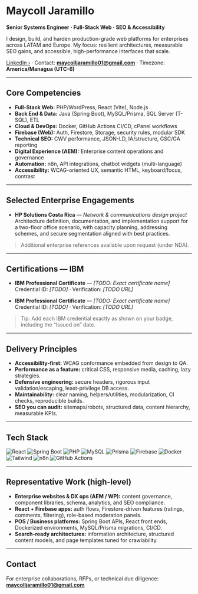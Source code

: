# Maycoll Jaramillo
**Senior Systems Engineer · Full-Stack Web · SEO & Accessibility**

I design, build, and harden production-grade web platforms for enterprises across LATAM and Europe. My focus: resilient architectures, measurable SEO gains, and accessible, high-performance interfaces that scale.

[LinkedIn ›](https://ni.linkedin.com/in/maycolljaramillo) · Contact: **maycolljaramillo01@gmail.com** · Timezone: **America/Managua (UTC-6)**

---

## Core Competencies
- **Full-Stack Web:** PHP/WordPress, React (Vite), Node.js
- **Back End & Data:** Java (Spring Boot), MySQL/Prisma, SQL Server (T-SQL), ETL
- **Cloud & DevOps:** Docker, GitHub Actions CI/CD, cPanel workflows
- **Firebase (Web):** Auth, Firestore, Storage, security rules, modular SDK
- **Technical SEO:** CWV performance, JSON-LD, IA/structure, GSC/GA reporting
- **Digital Experience (AEM):** Enterprise content operations and governance
- **Automation:** n8n, API integrations, chatbot widgets (multi-language)
- **Accessibility:** WCAG-oriented UX, semantic HTML, keyboard/focus, contrast

---

## Selected Enterprise Engagements
- **HP Solutions Costa Rica** — *Network & communications design project*  
  Architecture definition, documentation, and implementation support for a two-floor office scenario, with capacity planning, addressing schemes, and secure segmentation aligned with best practices.

> Additional enterprise references available upon request (under NDA).

---

## Certifications — IBM
- **IBM Professional Certificate** — *[TODO: Exact certificate name]*  
  Credential ID: *[TODO]* · Verification: *[TODO URL]*

- **IBM Professional Certificate** — *[TODO: Exact certificate name]*  
  Credential ID: *[TODO]* · Verification: *[TODO URL]*

> Tip: Add each IBM credential exactly as shown on your badge, including the “Issued on” date.

---

## Delivery Principles
- **Accessibility-first:** WCAG conformance embedded from design to QA.  
- **Performance as a feature:** critical CSS, responsive media, caching, lazy strategies.  
- **Defensive engineering:** secure headers, rigorous input validation/escaping, least-privilege DB access.  
- **Maintainability:** clear naming, helpers/utilities, modularization, CI checks, reproducible builds.  
- **SEO you can audit:** sitemaps/robots, structured data, content hierarchy, measurable KPIs.

---

## Tech Stack
<p>
  <img alt="React" src="https://img.shields.io/badge/React-20232A?logo=react&logoColor=61DAFB" />
  <img alt="Spring Boot" src="https://img.shields.io/badge/Spring%20Boot-6DB33F?logo=springboot&logoColor=white" />
  <img alt="PHP" src="https://img.shields.io/badge/PHP-777BB4?logo=php&logoColor=white" />
  <img alt="MySQL" src="https://img.shields.io/badge/MySQL-4479A1?logo=mysql&logoColor=white" />
  <img alt="Prisma" src="https://img.shields.io/badge/Prisma-2D3748?logo=prisma&logoColor=white" />
  <img alt="Firebase" src="https://img.shields.io/badge/Firebase-FFCA28?logo=firebase&logoColor=000" />
  <img alt="Docker" src="https://img.shields.io/badge/Docker-2496ED?logo=docker&logoColor=white" />
  <img alt="Tailwind" src="https://img.shields.io/badge/Tailwind-06B6D4?logo=tailwindcss&logoColor=white" />
  <img alt="n8n" src="https://img.shields.io/badge/n8n-F05A66?logo=n8n&logoColor=white" />
  <img alt="GitHub Actions" src="https://img.shields.io/badge/GitHub%20Actions-2088FF?logo=githubactions&logoColor=white" />
</p>

---

## Representative Work (high-level)
- **Enterprise websites & DX ops (AEM / WP):** content governance, component libraries, schema, analytics, and SEO compliance.
- **React + Firebase apps:** auth flows, Firestore-driven features (ratings, comments, filtering), role-based moderation panels.
- **POS / Business platforms:** Spring Boot APIs, React front ends, Dockerized environments, MySQL/Prisma migrations, CI/CD.
- **Search-ready architectures:** information architecture, structured content models, and page templates tuned for crawlability.

---

## Contact
For enterprise collaborations, RFPs, or technical due diligence:
**maycolljaramillo01@gmail.com**
